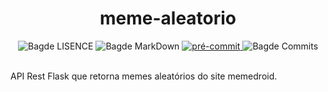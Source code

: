 <h1 align='Center'>meme-aleatorio</h1>

<div align="Center">
    <img src="https://img.shields.io/github/license/ericshantos/meme-aleatorio.svg" alt="Bagde LISENCE">
    <img src="https://img.shields.io/badge/Made%20with-Markdown-1f425f.svg" alt="Bagde MarkDown">
    <a href = "https://github.com/pre-commit/pre-commit" > 
        <img src ="https://img.shields.io/badge/pre--commit-enabled-brightgreen?logo=​​​ pré-commit" alt ="pré-commit" style = "max-width:100%;" /> 
    </a> 
    <img src="https://img.shields.io/github/commits-since/ericshantos/meme-aleatorio/e6910d9.svg" alt="Bagde Commits">
</div>

<br>


API Rest Flask que retorna memes aleatórios do site memedroid.

